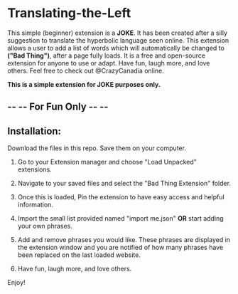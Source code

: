 # Translating-the-Left

This simple (beginner) extension is a **JOKE**.
It has been created after a silly suggestion to translate the hyperbolic language seen online. 
This extension allows a user to add a list of words which will automatically be changed to **("Bad Thing")**, after a page fully loads. 
It is a free and open-source extension for anyone to use or adapt. Have fun, laugh more, and love others.
Feel free to check out @CrazyCanadia online.

**This is a simple extension for JOKE purposes only.**

##  -- -- For Fun Only -- --

## Installation:

Download the files in this repo. Save them on your computer. 

1. Go to your Extension manager and choose "Load Unpacked" extensions.

2. Navigate to your saved files and select the "Bad Thing Extension" folder.

3. Once this is loaded, Pin the extension to have easy access and helpful information.

4. Import the small list provided named "import me.json" **OR** start adding your own phrases.

5. Add and remove phrases you would like. These phrases are displayed in the extension window and you are notified of how many phrases have been replaced on the last loaded website.

6. Have fun, laugh more, and love others.

Enjoy!
